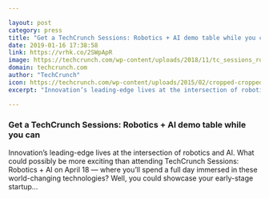 ```yaml
---

layout: post
category: press
title: "Get a TechCrunch Sessions: Robotics + AI demo table while you can"
date: 2019-01-16 17:38:58
link: https://vrhk.co/2SWpApR
image: https://techcrunch.com/wp-content/uploads/2018/11/tc_sessions_roboticsai-graphic-for-posts.png?w=734
domain: techcrunch.com
author: "TechCrunch"
icon: https://techcrunch.com/wp-content/uploads/2015/02/cropped-cropped-favicon-gradient.png?w=180
excerpt: "Innovation’s leading-edge lives at the intersection of robotics and AI. What could possibly be more exciting than attending TechCrunch Sessions: Robotics + AI on April 18 — where you’ll spend a full day immersed in these world-changing technologies? Well, you could showcase your early-stage startup…"

---
```


### Get a TechCrunch Sessions: Robotics + AI demo table while you can

Innovation’s leading-edge lives at the intersection of robotics and AI. What could possibly be more exciting than attending TechCrunch Sessions: Robotics + AI on April 18 — where you’ll spend a full day immersed in these world-changing technologies? Well, you could showcase your early-stage startup…